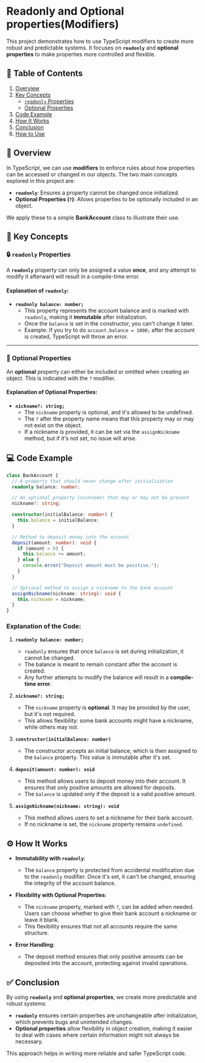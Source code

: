 
# Readonly and Optional properties(Modifiers)

This project demonstrates how to use TypeScript modifiers to create more robust and predictable systems. It focuses on **`readonly`** and **optional properties** to make properties more controlled and flexible.

## 📑 Table of Contents

1. [Overview](#overview)
2. [Key Concepts](#key-concepts)
   - [`readonly` Properties](#readonly-properties)
   - [Optional Properties](#optional-properties)
3. [Code Example](#code-example)
4. [How It Works](#how-it-works)
5. [Conclusion](#conclusion)
6. [How to Use](#how-to-use)

## 📌 Overview

In TypeScript, we can use **modifiers** to enforce rules about how properties can be accessed or changed in our objects. The two main concepts explored in this project are:

- **`readonly`**: Ensures a property cannot be changed once initialized.
- **Optional Properties (`?`)**: Allows properties to be optionally included in an object.

We apply these to a simple **BankAccount** class to illustrate their use.

## 🔑 Key Concepts

### 🔒 `readonly` Properties

A **`readonly`** property can only be assigned a value **once**, and any attempt to modify it afterward will result in a compile-time error.

#### Explanation of `readonly`:

- **`readonly balance: number;`**  
  - This property represents the account balance and is marked with `readonly`, making it **immutable** after initialization.
  - Once the `balance` is set in the constructor, you can't change it later.
  - Example: If you try to do `account.balance = 1000;` after the account is created, TypeScript will throw an error.

---

### 📝 Optional Properties

An **optional** property can either be included or omitted when creating an object. This is indicated with the `?` modifier.

#### Explanation of Optional Properties:

- **`nickname?: string;`**  
  - The `nickname` property is optional, and it's allowed to be undefined.
  - The `?` after the property name means that this property may or may not exist on the object.
  - If a nickname is provided, it can be set via the `assignNickname` method, but if it's not set, no issue will arise.

## 💻 Code Example

```typescript
class BankAccount {
  // A property that should never change after initialization
  readonly balance: number;

  // An optional property (nickname) that may or may not be present
  nickname?: string;

  constructor(initialBalance: number) {
    this.balance = initialBalance;
  }

  // Method to deposit money into the account
  deposit(amount: number): void {
    if (amount > 0) {
      this.balance += amount;
    } else {
      console.error("Deposit amount must be positive.");
    }
  }

  // Optional method to assign a nickname to the bank account
  assignNickname(nickname: string): void {
    this.nickname = nickname;
  }
}
```

### Explanation of the Code:

1. **`readonly balance: number;`**  
   - `readonly` ensures that once `balance` is set during initialization, it cannot be changed.
   - The balance is meant to remain constant after the account is created.
   - Any further attempts to modify the balance will result in a **compile-time error**.

2. **`nickname?: string;`**  
   - The `nickname` property is **optional**. It may be provided by the user, but it's not required.
   - This allows flexibility: some bank accounts might have a nickname, while others may not.

3. **`constructor(initialBalance: number)`**  
   - The constructor accepts an initial balance, which is then assigned to the `balance` property. This value is immutable after it's set.

4. **`deposit(amount: number): void`**  
   - This method allows users to deposit money into their account. It ensures that only positive amounts are allowed for deposits.
   - The `balance` is updated only if the deposit is a valid positive amount.

5. **`assignNickname(nickname: string): void`**  
   - This method allows users to set a nickname for their bank account.
   - If no nickname is set, the `nickname` property remains `undefined`.

## ⚙️ How It Works

- **Immutability with `readonly`**:
   - The `balance` property is protected from accidental modification due to the `readonly` modifier. Once it's set, it can't be changed, ensuring the integrity of the account balance.

- **Flexibility with Optional Properties**:
   - The `nickname` property, marked with `?`, can be added when needed. Users can choose whether to give their bank account a nickname or leave it blank.
   - This flexibility ensures that not all accounts require the same structure.

- **Error Handling**:
   - The deposit method ensures that only positive amounts can be deposited into the account, protecting against invalid operations.

## ✅ Conclusion

By using **`readonly`** and **optional properties**, we create more predictable and robust systems:

- **`readonly`** ensures certain properties are unchangeable after initialization, which prevents bugs and unintended changes.
- **Optional properties** allow flexibility in object creation, making it easier to deal with cases where certain information might not always be necessary.

This approach helps in writing more reliable and safer TypeScript code.

